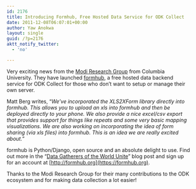 ```yaml
---
id: 2176
title: Introducing Formhub, Free Hosted Data Service for ODK Collect
date: 2011-12-08T06:07:01+00:00
author: Yaw Anokwa
layout: single
guid: /?p=2176
aktt_notify_twitter:
  - 'no'

---
```

Very exciting news from the [Modi Research Group](http://modi.mech.columbia.edu/) from Columbia University. They have launched [formhub](https://formhub.org), a free hosted data backend service for ODK Collect for those who don’t want to setup or manage their own server.

Matt Berg writes, “_We’ve incorporated the XLS2XForm library directly into formhub. This allows you to upload an xls into formhub and then be deployed directly to your phone. We also provide a nice excel/csv export that provides support for things like repeats and some very basic mapping visualizations. We are also working on incorporating the idea of form sharing (via xls files) into formhub. This is an idea we are really excited about._”

formhub is Python/Django, open source and an absolute delight to use. Find out more in the “[Data Gatherers of the World Unite](http://blog.formhub.org/2011/12/05/data-gatherers-of-the-world-unite/)” blog post and sign up for an account at [http://formhub.org](https://formhub.org).

Thanks to the Modi Research Group for their many contributions to the ODK ecosystem and for making data collection a lot easier!
